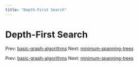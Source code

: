 ```yaml
---
title: "Depth-First Search"
---
```


# Depth-First Search

Prev: [basic-graph-algorithms](basic-graph-algorithms.md)
Next: [minimum-spanning-trees](minimum-spanning-trees.md)

Prev: [basic-graph-algorithms](basic-graph-algorithms.md)
Next: [minimum-spanning-trees](minimum-spanning-trees.md)

